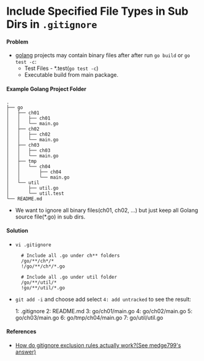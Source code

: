 # Include Specified File Types in Sub Dirs in `.gitignore`

#### Problem
* [golang](http://golang.org) projects may contain binary files after after run `go build` or `go test -c`:
    * Test Files - *.test(`go test -c`)
    * Executable build from main package.

#### Example Golang Project Folder

    .
    ├── go
    │   ├── ch01
    │   │   ├── ch01
    │   │   └── main.go
    │   ├── ch02
    │   │   ├── ch02
    │   │   └── main.go
    │   ├── ch03
    │   │   ├── ch03
    │   │   └── main.go
    │   ├── tmp
    │   │   └── ch04
    │   │       ├── ch04
    │   │       └── main.go
    │   └── util
    │       ├── util.go
    │       └── util.test
    └── README.md


* We want to ignore all binary files(ch01, ch02, ...) but just keep all Golang source file(*.go) in sub dirs.

#### Solution

* `vi .gitignore`

        # Include all .go under ch** folders
        /go/**/ch*/*
        !/go/**/ch*/*.go

        # Include all .go under util folder
        /go/**/util/*
        !go/**/util/*.go

* `git add -i` and choose add select `4: add untracked` to see the result:

    1: .gitignore
    2: README.md
    3: go/ch01/main.go
    4: go/ch02/main.go
    5: go/ch03/main.go
    6: go/tmp/ch04/main.go
    7: go/util/util.go


#### References
* [How do gitignore exclusion rules actually work?(See medge799's answer)](http://stackoverflow.com/questions/3001888/how-do-gitignore-exclusion-rules-actually-work)
